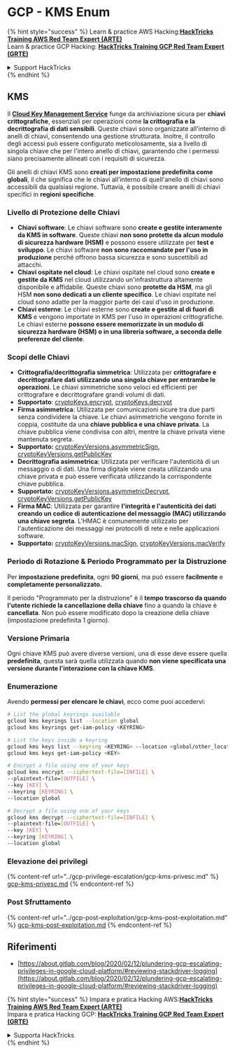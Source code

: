 # GCP - KMS Enum

{% hint style="success" %}
Learn & practice AWS Hacking:<img src="../../../.gitbook/assets/image.png" alt="" data-size="line">[**HackTricks Training AWS Red Team Expert (ARTE)**](https://training.hacktricks.xyz/courses/arte)<img src="../../../.gitbook/assets/image.png" alt="" data-size="line">\
Learn & practice GCP Hacking: <img src="../../../.gitbook/assets/image (2).png" alt="" data-size="line">[**HackTricks Training GCP Red Team Expert (GRTE)**<img src="../../../.gitbook/assets/image (2).png" alt="" data-size="line">](https://training.hacktricks.xyz/courses/grte)

<details>

<summary>Support HackTricks</summary>

* Check the [**subscription plans**](https://github.com/sponsors/carlospolop)!
* **Join the** 💬 [**Discord group**](https://discord.gg/hRep4RUj7f) or the [**telegram group**](https://t.me/peass) or **follow** us on **Twitter** 🐦 [**@hacktricks\_live**](https://twitter.com/hacktricks\_live)**.**
* **Share hacking tricks by submitting PRs to the** [**HackTricks**](https://github.com/carlospolop/hacktricks) and [**HackTricks Cloud**](https://github.com/carlospolop/hacktricks-cloud) github repos.

</details>
{% endhint %}

## KMS

Il [**Cloud Key Management Service**](https://cloud.google.com/kms/docs/) funge da archiviazione sicura per **chiavi crittografiche**, essenziali per operazioni come **la crittografia e la decrittografia di dati sensibili**. Queste chiavi sono organizzate all'interno di anelli di chiavi, consentendo una gestione strutturata. Inoltre, il controllo degli accessi può essere configurato meticolosamente, sia a livello di singola chiave che per l'intero anello di chiavi, garantendo che i permessi siano precisamente allineati con i requisiti di sicurezza.

Gli anelli di chiavi KMS sono **creati per impostazione predefinita come globali**, il che significa che le chiavi all'interno di quell'anello di chiavi sono accessibili da qualsiasi regione. Tuttavia, è possibile creare anelli di chiavi specifici in **regioni specifiche**.

### Livello di Protezione delle Chiavi

* **Chiavi software**: Le chiavi software sono **create e gestite interamente da KMS in software**. Queste chiavi **non sono protette da alcun modulo di sicurezza hardware (HSM)** e possono essere utilizzate per **test e sviluppo**. Le chiavi software **non sono raccomandate per l'uso in produzione** perché offrono bassa sicurezza e sono suscettibili ad attacchi.
* **Chiavi ospitate nel cloud**: Le chiavi ospitate nel cloud sono **create e gestite da KMS** nel cloud utilizzando un'infrastruttura altamente disponibile e affidabile. Queste chiavi sono **protette da HSM**, ma gli HSM **non sono dedicati a un cliente specifico**. Le chiavi ospitate nel cloud sono adatte per la maggior parte dei casi d'uso in produzione.
* **Chiavi esterne**: Le chiavi esterne sono **create e gestite al di fuori di KMS** e vengono importate in KMS per l'uso in operazioni crittografiche. Le chiavi esterne **possono essere memorizzate in un modulo di sicurezza hardware (HSM) o in una libreria software, a seconda delle preferenze del cliente**.

### Scopi delle Chiavi

* **Crittografia/decrittografia simmetrica**: Utilizzata per **crittografare e decrittografare dati utilizzando una singola chiave per entrambe le operazioni**. Le chiavi simmetriche sono veloci ed efficienti per crittografare e decrittografare grandi volumi di dati.
* **Supportato**: [cryptoKeys.encrypt](https://cloud.google.com/kms/docs/reference/rest/v1/projects.locations.keyRings.cryptoKeys/encrypt), [cryptoKeys.decrypt](https://cloud.google.com/kms/docs/reference/rest/v1/projects.locations.keyRings.cryptoKeys/decrypt)
* **Firma asimmetrica**: Utilizzata per comunicazioni sicure tra due parti senza condividere la chiave. Le chiavi asimmetriche vengono fornite in coppia, costituite da una **chiave pubblica e una chiave privata**. La chiave pubblica viene condivisa con altri, mentre la chiave privata viene mantenuta segreta.
* **Supportato:** [cryptoKeyVersions.asymmetricSign](https://cloud.google.com/kms/docs/reference/rest/v1/projects.locations.keyRings.cryptoKeys.cryptoKeyVersions/asymmetricSign), [cryptoKeyVersions.getPublicKey](https://cloud.google.com/kms/docs/reference/rest/v1/projects.locations.keyRings.cryptoKeys.cryptoKeyVersions/getPublicKey)
* **Decrittografia asimmetrica**: Utilizzata per verificare l'autenticità di un messaggio o di dati. Una firma digitale viene creata utilizzando una chiave privata e può essere verificata utilizzando la corrispondente chiave pubblica.
* **Supportato:** [cryptoKeyVersions.asymmetricDecrypt](https://cloud.google.com/kms/docs/reference/rest/v1/projects.locations.keyRings.cryptoKeys.cryptoKeyVersions/asymmetricDecrypt), [cryptoKeyVersions.getPublicKey](https://cloud.google.com/kms/docs/reference/rest/v1/projects.locations.keyRings.cryptoKeys.cryptoKeyVersions/getPublicKey)
* **Firma MAC**: Utilizzata per garantire **l'integrità e l'autenticità dei dati creando un codice di autenticazione del messaggio (MAC) utilizzando una chiave segreta**. L'HMAC è comunemente utilizzato per l'autenticazione dei messaggi nei protocolli di rete e nelle applicazioni software.
* **Supportato:** [cryptoKeyVersions.macSign](https://cloud.google.com/kms/docs/reference/rest/v1/projects.locations.keyRings.cryptoKeys.cryptoKeyVersions/macSign), [cryptoKeyVersions.macVerify](https://cloud.google.com/kms/docs/reference/rest/v1/projects.locations.keyRings.cryptoKeys.cryptoKeyVersions/macVerify)

### Periodo di Rotazione & Periodo Programmato per la Distruzione

Per **impostazione predefinita**, ogni **90 giorni**, ma può essere **facilmente** e **completamente personalizzato.**

Il periodo "Programmato per la distruzione" è il **tempo trascorso da quando l'utente richiede la cancellazione della chiave** fino a quando la chiave è **cancellata**. Non può essere modificato dopo la creazione della chiave (impostazione predefinita 1 giorno).

### Versione Primaria

Ogni chiave KMS può avere diverse versioni, una di esse deve essere quella **predefinita**, questa sarà quella utilizzata quando **non viene specificata una versione durante l'interazione con la chiave KMS**.

### Enumerazione

Avendo **permessi per elencare le chiavi**, ecco come puoi accedervi:
```bash
# List the global keyrings available
gcloud kms keyrings list --location global
gcloud kms keyrings get-iam-policy <KEYRING>

# List the keys inside a keyring
gcloud kms keys list --keyring <KEYRING> --location <global/other_locations>
gcloud kms keys get-iam-policy <KEY>

# Encrypt a file using one of your keys
gcloud kms encrypt --ciphertext-file=[INFILE] \
--plaintext-file=[OUTFILE] \
--key [KEY] \
--keyring [KEYRING] \
--location global

# Decrypt a file using one of your keys
gcloud kms decrypt --ciphertext-file=[INFILE] \
--plaintext-file=[OUTFILE] \
--key [KEY] \
--keyring [KEYRING] \
--location global
```
### Elevazione dei privilegi

{% content-ref url="../gcp-privilege-escalation/gcp-kms-privesc.md" %}
[gcp-kms-privesc.md](../gcp-privilege-escalation/gcp-kms-privesc.md)
{% endcontent-ref %}

### Post Sfruttamento

{% content-ref url="../gcp-post-exploitation/gcp-kms-post-exploitation.md" %}
[gcp-kms-post-exploitation.md](../gcp-post-exploitation/gcp-kms-post-exploitation.md)
{% endcontent-ref %}

## Riferimenti

* [https://about.gitlab.com/blog/2020/02/12/plundering-gcp-escalating-privileges-in-google-cloud-platform/#reviewing-stackdriver-logging](https://about.gitlab.com/blog/2020/02/12/plundering-gcp-escalating-privileges-in-google-cloud-platform/#reviewing-stackdriver-logging)

{% hint style="success" %}
Impara e pratica Hacking AWS:<img src="../../../.gitbook/assets/image.png" alt="" data-size="line">[**HackTricks Training AWS Red Team Expert (ARTE)**](https://training.hacktricks.xyz/courses/arte)<img src="../../../.gitbook/assets/image.png" alt="" data-size="line">\
Impara e pratica Hacking GCP: <img src="../../../.gitbook/assets/image (2).png" alt="" data-size="line">[**HackTricks Training GCP Red Team Expert (GRTE)**<img src="../../../.gitbook/assets/image (2).png" alt="" data-size="line">](https://training.hacktricks.xyz/courses/grte)

<details>

<summary>Supporta HackTricks</summary>

* Controlla i [**piani di abbonamento**](https://github.com/sponsors/carlospolop)!
* **Unisciti al** 💬 [**gruppo Discord**](https://discord.gg/hRep4RUj7f) o al [**gruppo telegram**](https://t.me/peass) o **seguici** su **Twitter** 🐦 [**@hacktricks\_live**](https://twitter.com/hacktricks\_live)**.**
* **Condividi trucchi di hacking inviando PR ai** [**HackTricks**](https://github.com/carlospolop/hacktricks) e [**HackTricks Cloud**](https://github.com/carlospolop/hacktricks-cloud) repos di github.

</details>
{% endhint %}
